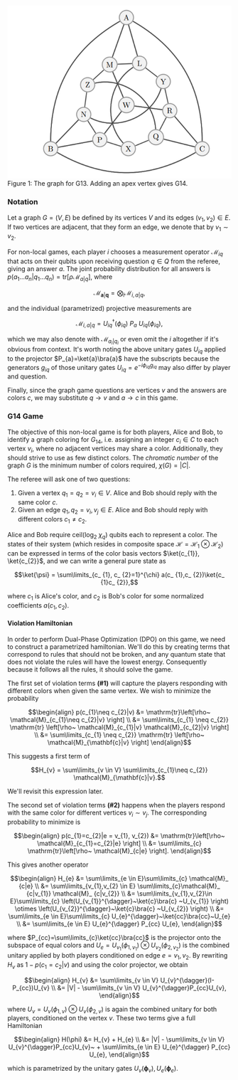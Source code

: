 
![G14 Graph](G14.png)
Figure 1: The graph for G13. Adding an apex vertex gives G14.

### Notation

Let a graph $G = (V, E)$ be defined by its vertices $V$ and its edges $(v_1, v_2) \in E$. If two vertices are adjacent, that they form an edge, we denote that by $v_{1} \sim v_2$.

For non-local games, each player $i$ chooses a measurement operator $\mathcal{M}_ {iq}$ that acts on their qubits upon receiving question $q \in Q$ from the referee, giving an answer $a$. The joint probability distribution for all answers is $p(a_ {1}...a_ {n}|q_ {1}...q_ {n}) = \mathrm{tr}\left[\rho \mathcal{M}_ {a|q} \right]$, where

$$\mathcal{M}_ {\mathbf{a}|\mathbf{q}} = \bigotimes_{i} \mathcal{M}_ {i,a|q},$$

and the individual (parametrized) projective measurements are

$$\mathcal{M}_ {i,a|q} = U_ {iq}^{\dagger}(\phi_ {iq})~ P_a ~U_{iq}(\phi_ {iq}),$$

which we may also denote with $\mathcal{M}_ {a_{i}|q_{i}}$ or even omit the $i$ altogether if it's obvious from context. It's worth noting the above unitary gates $U_{iq}$ applied to the projector $P_{a}=\ket{a}\bra{a}$ have the subscripts because the generators $g_{iq}$ of those unitary gates $U_{iq}=e^{-i\phi_{iq}g_{iq}}$ may also differ by player and question.

Finally, since the graph game questions are vertices $v$ and the answers are colors $c$, we may substitute $q \rightarrow v$ and $a \rightarrow c$ in this game.

### G14 Game

The objective of this non-local game is for both players, Alice and Bob, to identify a graph coloring for $G_{14}$, i.e. assigning an integer $c_i \in C$ to each vertex $v_{i}$, where no adjacent vertices may share a color. Additionally, they should strive to use as few distinct colors. The _chromatic number_ of the graph $G$ is the minimum number of colors required, $\chi(G) = |C|$.

The referee will ask one of two questions:
1. Given a vertex $q_{1} = q_{2} = v_{i} \in V$. Alice and Bob should reply with the same color $c$.
2. Given an edge $q_{1}, q_{2} = v_{i}, v_{j} \in E$. Alice and Bob should reply with different colors $c_{1} \neq c_{2}$.

Alice and Bob require $\mathrm{ceil}\left(\mathrm{log}_ {2}~\chi_q \right)$ qubits each to represent a color. The states of their system (which resides in composite space $\mathcal{H} = \mathcal{H}_ {1} \otimes \mathcal{H}_ {2}$) can be expressed in terms of the color basis vectors $\ket{c_{1}}, \ket{c_{2}}$, and we can write a general pure state as 

$$\ket{\psi} = \sum\limits_{c_ {1}, c_ {2}=1}^{\chi} a(c_ {1},c_ {2})\ket{c_ {1}c_ {2}},$$

where $c_{1}$ is Alice's color, and $c_{2}$ is Bob's color for some normalized coefficients $a(c_{1}, c_{2})$.

#### Violation Hamiltonian

In order to perform Dual-Phase Optimization (DPO) on this game, we need to construct a parametrized hamiltonian. We'll do this by creating terms that correspond to rules that should not be broken, and any quantum state that does not violate the rules will have the lowest energy. Consequently because it follows all the rules, it should solve the game.

The first set of violation terms **(#1)** will capture the players responding with different colors when given the same vertex. We wish to minimize the probability

```math
\begin{align}
p(c_{1}\neq c_{2}|v) &= \mathrm{tr}\left[\rho~ \mathcal{M}_{c_{1}\neq c_{2}|v} \right] \\
&= \sum\limits_{c_{1} \neq c_{2}} \mathrm{tr} \left[\rho~ \mathcal{M}_{c_{1}|v} \mathcal{M}_{c_{2}|v} \right] \\
&= \sum\limits_{c_{1} \neq c_{2}} \mathrm{tr} \left[\rho~ \mathcal{M}_{\mathbf{c}|v} \right]
\end{align}
```

This suggests a first term of

$$H_{v} = \sum\limits_{v \in V} \sum\limits_{c_{1}\neq c_{2}} \mathcal{M}_{\mathbf{c}|v}.$$

We'll revisit this expression later.

The second set of violation terms **(#2)** happens when the players respond with the same color for different vertices $v_{i} \sim v_{j}$. The corresponding probability to minimize is

```math
\begin{align}
p(c_{1}=c_{2}|e = v_{1}, v_{2}) &= \mathrm{tr}\left[\rho~ \mathcal{M}_{c_{1}=c_{2}|e} \right] \\
&= \sum\limits_{c} \mathrm{tr}\left[\rho~ \mathcal{M}_{c|e} \right].
\end{align}
```

This gives another operator

```math
\begin{align}
H_{e} &= \sum\limits_{e \in E}\sum\limits_{c} \mathcal{M}_ {c|e} \\
&= \sum\limits_{v_{1},v_{2} \in E} \sum\limits_{c}\mathcal{M}_ {c|v_{1}} \mathcal{M}_ {c|v_{2}} \\
&= \sum\limits_{v_{1},v_{2}\in E}\sum\limits_{c} \left(U_{v_{1}}^{\dagger}~\ket{c}\bra{c} ~U_{v_{1}} \right) \otimes \left(U_{v_{2}}^{\dagger}~\ket{c}\bra{c} ~U_{v_{2}} \right) \\
&= \sum\limits_{e \in E}\sum\limits_{c} U_{e}^{\dagger}~\ket{cc}\bra{cc}~U_{e} \\
&= \sum\limits_{e \in E} U_{e}^{\dagger} P_{cc} U_{e},
\end{align}
```

where $P_{cc}=\sum\limits_{c}\ket{cc}\bra{cc}$ is the projector onto the subspace of equal colors and $U_ {e}=U_{v_ {1}}(\phi_{1,v_ {1}}) \otimes U_{v_ {2}}(\phi_{2,v_ {2}})$ is the combined unitary applied by both players conditioned on edge $e = v_{1},v_{2}$. By rewriting $H_{v}$ as $1 - p(c_{1} = c_{2}|v)$ and using the color projector, we obtain

```math
\begin{align}
H_{v} &= \sum\limits_{v \in V} U_{v}^{\dagger}(I-P_{cc})U_{v} \\
&= |V| - \sum\limits_{v \in V} U_{v}^{\dagger}P_{cc}U_{v},
\end{align}
```

where $U_ {v} = U_ {v}(\phi_ {1,v}) \otimes U_ {v}(\phi_ {2,v})$ is again the combined unitary for both players, conditioned on the vertex $v$. These two terms give a full Hamiltonian

```math
\begin{align}
H(\phi) &= H_{v} + H_{e} \\
&= |V| - \sum\limits_{v \in V} U_{v}^{\dagger}P_{cc}U_{v}~ + \sum\limits_{e \in E} U_{e}^{\dagger} P_{cc} U_{e},
\end{align}
```

which is parametrized by the unitary gates $U_ {v}(\mathbf{\phi}_ {v}), U_ {e}(\mathbf{\phi}_ {e})$.